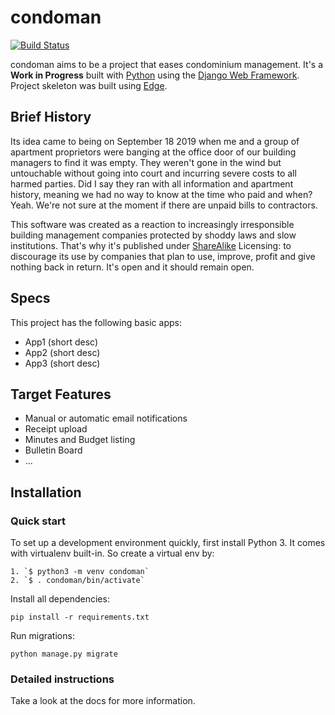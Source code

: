 

# condoman

[![Build Status](https://travis-ci.org/marcosguedes/django-condoman.svg?branch=devel)](https://travis-ci.org/marcosguedes/django-condoman)

condoman aims to be a project that eases condominium management. It's a **Work in Progress** built with [Python][0] using the [Django Web Framework][1]. Project skeleton was built using [Edge][2].

## Brief History

Its idea came to being on September 18 2019 when me and a group of apartment proprietors were banging at the office door of our building managers to find it was empty. They weren't gone in the wind but untouchable without going into court and incurring severe costs to all harmed parties.
Did I say they ran with all information and apartment history, meaning we had no way to know at the time who paid and when? Yeah. We're not sure at the moment if there are unpaid bills to contractors.

This software was created as a reaction to increasingly irresponsible building management companies protected by shoddy laws and slow institutions. That's why it's published under [ShareAlike][3] Licensing: to discourage its use by companies that plan to use, improve, profit and give nothing back in return. It's open and it should remain open.

## Specs

This project has the following basic apps:

* App1 (short desc)
* App2 (short desc)
* App3 (short desc)

## Target Features

* Manual or automatic email notifications
* Receipt upload
* Minutes and Budget listing
* Bulletin Board
* ...

## Installation

### Quick start

To set up a development environment quickly, first install Python 3. It
comes with virtualenv built-in. So create a virtual env by:

    1. `$ python3 -m venv condoman`
    2. `$ . condoman/bin/activate`

Install all dependencies:

    pip install -r requirements.txt

Run migrations:

    python manage.py migrate

### Detailed instructions

Take a look at the docs for more information.

[0]: https://www.python.org/
[1]: https://www.djangoproject.com/
[2]: https://django-edge.readthedocs.io/en/latest/
[3]: https://en.wikipedia.org/wiki/Share-alike
